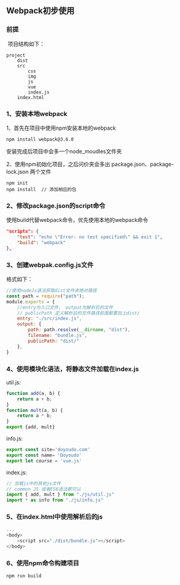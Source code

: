 ## Webpack初步使用

### 前提

​	项目结构如下：

```
project
	dist
	src
		css
		img
		js
		vue
		index.js
	index.html
```

### 1、安装本地webpack

1、首先在项目中使用npm安装本地的webpack

```
npm install webpack@3.6.0
```

安装完成后项目中会多一个node_moudles文件夹

2、使用npm初始化项目，之后问价夹会多出 package.json、package-lock.json 两个文件

```
npm init    
npm install  // 添加相应的包
```

### 2、修改package.json的script命令

使用build代替webpack命令，优先使用本地的webpack命令

```json
"scripts": {
    "test": "echo \"Error: no test specified\" && exit 1",
    "build": "webpack"
},
```



### 3、创建webpak.config.js文件

格式如下：

```javascript
//使用nodeJs语法获取dist文件夹绝对路径
const path = require("path");
module.exports = {
  	//entry为入口文件， output为解析后的文件  
    // publicPath 定义解析后的文件路径前面都要加上dist/
    entry: "./src/index.js",
    output: {
        path: path.resolve(__dirname, "dist"),
        filename: "bundle.js",
        publicPath: "dist/"
    },
}
```

### 4、使用模块化语法，将静态文件加载在index.js

util.js:

```javascript
function add(a, b) {
    return a + b;
}
function mult(a, b) {
    return a * b;
}
export {add, mult}
```

info.js:

```javascript
export const site='doyoudo.com'
export const name= 'Doyoudo'
export let course = 'vue.js'
```

index.js:

```javascript
// 加载js中的其他js文件
// common JS 或者ES6语法都可以
import { add, mult } from "./js/util.js"
import * as info from "./js/info.js"
```

### 5、在index.html中使用解析后的js

```javascript
...
<body>
    <script src="./dist/bundle.js"></script>
</body>
```

### 6、使用npm命令构建项目

```
npm run build
```

